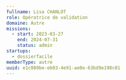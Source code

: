 ```yaml
---
fullname: Lisa CHANLOT
role: Opératrice de validation
domaine: Autre
missions:
  - start: 2023-03-27
    end: 2024-07-31
    status: admin
startups:
  - dossierfacile
memberType: autre
uuid: e1c089be-eb03-4e91-ae0e-63bd9e198c01
---
```

